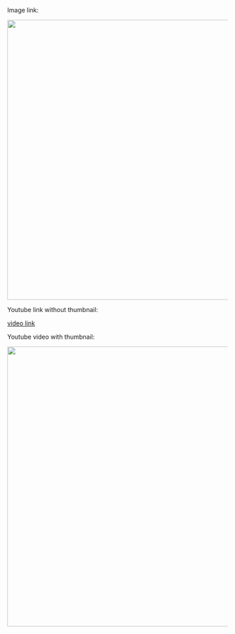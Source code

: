 Image link:

[<img src="{{site.baseurl}}assets/images/PeltorWiring.png" width="640"/>]({{site.baseurl}}assets/images/PeltorWiring.png)


Youtube link without thumbnail:

[video link](https://youtu.be/aowfiOAUJhY)

Youtube video with thumbnail:


[<img src="https://i.ytimg.com/vi/aowfiOAUJhY/sddefault.jpg" width="640"/>](https://youtu.be/aowfiOAUJhY)
